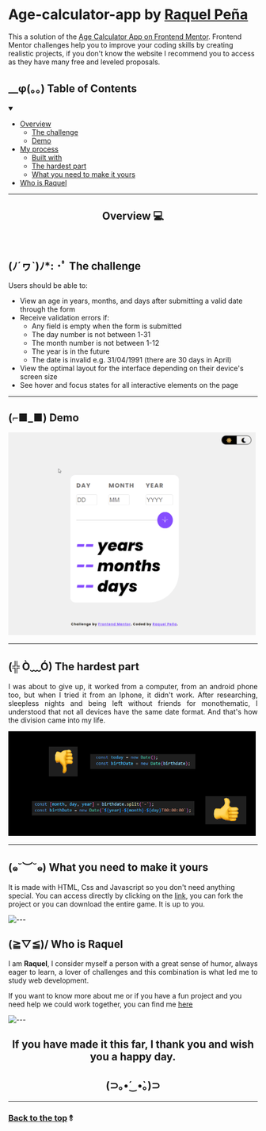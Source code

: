 # Age-calculator-app by [Raquel Peña](https://www.linkedin.com/in/raquel-pe-go/)

This a solution of the [Age Calculator App on Frontend Mentor](https://www.frontendmentor.io/challenges/age-calculator-app-dF9DFFpj-Q).
Frontend Mentor challenges help you to improve your coding skills by creating realistic projects, if you don't know the website I recommend you to access as they have many free and leveled proposals.

<h2 id="table-of-contents"> __φ(。。)  Table of Contents</h2>

<details open="open">
<summary></summary>

- [Overview](#overview)
  - [The challenge](#challenge)
  - [Demo](#demo)
- [My process](#process)
  - [Built with](#built)
  - [The hardest part](#hardest)
  - [What you need to make it yours](#make-it-yours)
- [Who is Raquel](#who)

</details>

---

<h2 align="center" id="Overview">Overview 💻</h2>
<br>
<h2 id="challenge"> (ﾉ´ヮ`)ﾉ*: ･ﾟ The challenge</h2>

Users should be able to:

- View an age in years, months, and days after submitting a valid date through the form
- Receive validation errors if:
  - Any field is empty when the form is submitted
  - The day number is not between 1-31
  - The month number is not between 1-12
  - The year is in the future
  - The date is invalid e.g. 31/04/1991 (there are 30 days in April)
- View the optimal layout for the interface depending on their device's screen size
- See hover and focus states for all interactive elements on the page

---

<h2 id="demo">
(⌐■_■) Demo 	</h2>

<img width="500px" src="assets/images/demo.gif"> </img>

---

<h2 id="hardest">(╬ Ò﹏Ó) The hardest part </h2>
<p align="justify">
I was about to give up, it worked from a computer, from an android phone too, but when I tried it from an Iphone, it didn't work. 
After researching, sleepless nights and being left without friends for monothematic, I understood that not all devices have the same date format. 
And that's how the division came into my life.

<img width="500px" src="assets/images/pulgares.png"> </img>

</p>

---

<h2 id="make-it-yours"> (๑˘︶˘๑)  What you need to make it yours</h2>
<p align="justify">

It is made with HTML, Css and Javascript so you don't need anything special. You can access directly by clicking on the [link](https://rpg87.github.io/Age-calculator-app/), you can fork the project or you can download the entire game. It is up to you.

</p>

![---](https://raw.githubusercontent.com/andreasbm/readme/master/assets/lines/rainbow.png)

<h2 id="who"> (≧▽≦)/    Who is Raquel</h2>
<p align= "justify">
 I am <strong> Raquel</strong>, I consider myself a person with a great sense of humor, always eager to learn, a lover of challenges and this combination is what led me to study web development.

If you want to know more about me or if you have a fun project and you need help we could work together, you can find me [here](https://www.linkedin.com/in/raquel-pe-go/)

![---](https://raw.githubusercontent.com/andreasbm/readme/master/assets/lines/rainbow.png)

<h2 align= "center">If you have made it this far, I thank you and wish you a <strong> happy day</strong>. 	</h2>
<h2 align= "center">(⊃｡•́‿•̀｡)⊃
</h2>

---

### [Back to the top](#table-of-contents) ⥉
